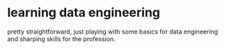 # learning data engineering

pretty straightforward, just playing with some basics for data engineering and sharping skills for the profession.